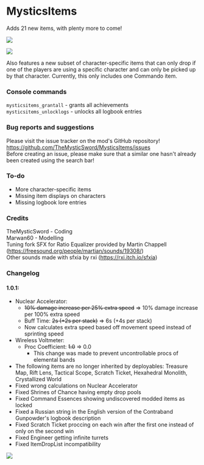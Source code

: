 # MysticsItems
Adds 21 new items, with plenty more to come!  

![](https://i.imgur.com/qbVukcN.png)  

![](https://i.imgur.com/WYCK8vE.gif)  

Also features a new subset of character-specific items that can only drop if one of the players are using a specific character and can only be picked up by that character. Currently, this only includes one Commando item.

### Console commands
`mysticsitems_grantall` - grants all achievements  
`mysticsitems_unlocklogs` - unlocks all logbook entries  

### Bug reports and suggestions
Please visit the issue tracker on the mod's GitHub repository! https://github.com/TheMysticSword/MysticsItems/issues  
Before creating an issue, please make sure that a similar one hasn't already been created using the search bar!

### To-do
* More character-specific items  
* Missing item displays on characters  
* Missing logbook lore entries  

### Credits
TheMysticSword - Coding  
Marwan60 - Modelling  
Tuning fork SFX for Ratio Equalizer provided by Martin Chappell (https://freesound.org/people/martian/sounds/19308/)  
Other sounds made with sfxia by rxi (https://rxi.itch.io/sfxia)  
  
### Changelog
#### 1.0.1:
* Nuclear Accelerator:
    * ~~10% damage increase per 25% extra speed~~ ⇒ 10% damage increase per 100% extra speed
    * Buff Time: ~~2s (+2s per stack)~~ ⇒ 6s (+4s per stack)
    * Now calculates extra speed based off movement speed instead of sprinting speed
* Wireless Voltmeter:
    * Proc Coefficient: ~~1.0~~ ⇒ 0.0
        * This change was made to prevent uncontrollable procs of elemental bands
* The following items are no longer inherited by deployables: Treasure Map, Rift Lens, Tactical Scope, Scratch Ticket, Hexahedral Monolith, Crystallized World
* Fixed wrong calculations on Nuclear Accelerator
* Fixed Shrines of Chance having empty drop pools
* Fixed Command Essences showing undiscovered modded items as locked
* Fixed a Russian string in the English version of the Contraband Gunpowder's logbook description
* Fixed Scratch Ticket proccing on each win after the first one instead of only on the second win
* Fixed Engineer getting infinite turrets
* Fixed ItemDropList incompatibility

![](https://i.imgur.com/gBBfdeO.png)
